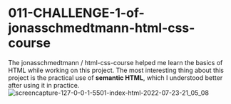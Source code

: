 # 011-CHALLENGE-1-of-jonasschmedtmann-html-css-course
The jonasschmedtmann / html-css-course helped me learn the basics of HTML while working on this project. The most interesting thing about this project is the practical use of **semantic HTML**, which I understood better after using it in practice.
![screencapture-127-0-0-1-5501-index-html-2022-07-23-21_05_08](https://user-images.githubusercontent.com/97356363/180614311-12f3a980-f22f-40c6-9e7e-1ab990a6475d.png)
